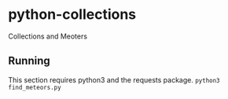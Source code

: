# python-collections
Collections and Meoters

## Running
This section requires python3 and the requests package.
`python3 find_meteors.py`
